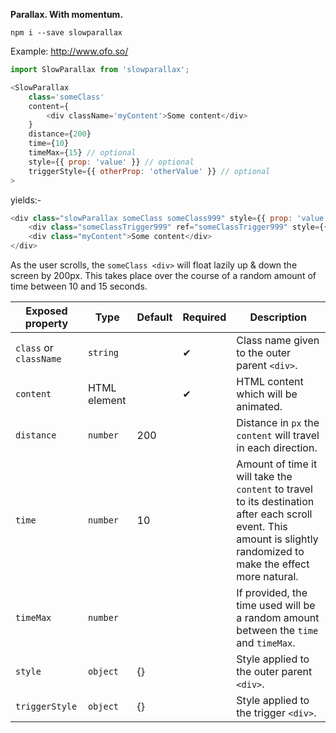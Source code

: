 **Parallax. With momentum.**

`npm i --save slowparallax`

Example: http://www.ofo.so/

```js
import SlowParallax from 'slowparallax';

<SlowParallax
	class='someClass'
	content={
		<div className='myContent'>Some content</div>
	}
	distance={200}
	time={10}
	timeMax={15} // optional
	style={{ prop: 'value' }} // optional
	triggerStyle={{ otherProp: 'otherValue' }} // optional
>
```
yields:-

```js
<div class="slowParallax someClass someClass999" style={{ prop: 'value' }}>
	<div class="someClassTrigger999" ref="someClassTrigger999" style={{ otherProp: 'otherValue' }} />
	<div class="myContent">Some content</div>
</div>
```

As the user scrolls, the `someClass <div>` will float lazily up & down the screen by 200px. This takes place over the course of a random amount of time between 10 and 15 seconds.

| Exposed property       | Type         | Default | Required | Description                                                                                                                                                         |
|------------------------|--------------|---------|----------|---------------------------------------------------------------------------------------------------------------------------------------------------------------------|
| `class` or `className` | `string`     |         | ✔        | Class name given to the outer parent `<div>`.                                                                                                                       |
| `content`              | HTML element |         | ✔        | HTML content which will be animated.                                                                                                                                |
| `distance`             | `number`     | 200     |          | Distance in `px` the `content` will travel in each direction.                                                                                                       |
| `time`                 | `number`     | 10      |          | Amount of time it will take the `content` to travel to its destination after each scroll event. This amount is slightly randomized to make the effect more natural. |
| `timeMax`              | `number`     |         |          | If provided, the time used will be a random amount between the `time` and `timeMax`.                                                                                |
| `style`                | `object`     | {}      |          | Style applied to the outer parent `<div>`.                                                                                                                          |
| `triggerStyle`         | `object`     | {}      |          | Style applied to the trigger `<div>`.                                                                                                                               |